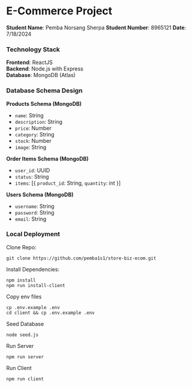 # E-Commerce Project

**Student Name**: Pemba Norsang Sherpa
**Student Number**: 8965121
**Date**: 7/18/2024

### Technology Stack

**Frontend**: ReactJS  
**Backend**: Node.js with Express  
**Database**: MongoDB (Atlas)

### Database Schema Design

**Products Schema (MongoDB)**

- `name`: String
- `description`: String
- `price`: Number
- `category`: String
- `stock`: Number
- `image`: String

**Order Items Schema (MongoDB)**

- `user_id`: UUID
- `status`: String
- `items`: [{
  `product_id`: String, `quantity`: int
}]

**Users Schema (MongoDB)**

- `username`: String
- `password`: String
- `email`: String

### Local Deployment
Clone Repo:
````
git clone https://github.com/pemba1s1/store-biz-ecom.git
````
Install Dependencies:
````
npm install
npm run install-client
````
Copy env files
````
cp .env.example .env
cd client && cp .env.example .env
````
Seed Database
````
node seed.js
````
Run Server
````
npm run server
````
Run Client
````
npm run client
````
